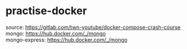 # practise-docker

source: https://gitlab.com/twn-youtube/docker-compose-crash-course \
mongo: https://hub.docker.com/_/mongo \
mongo-express: https://hub.docker.com/_/mongo
